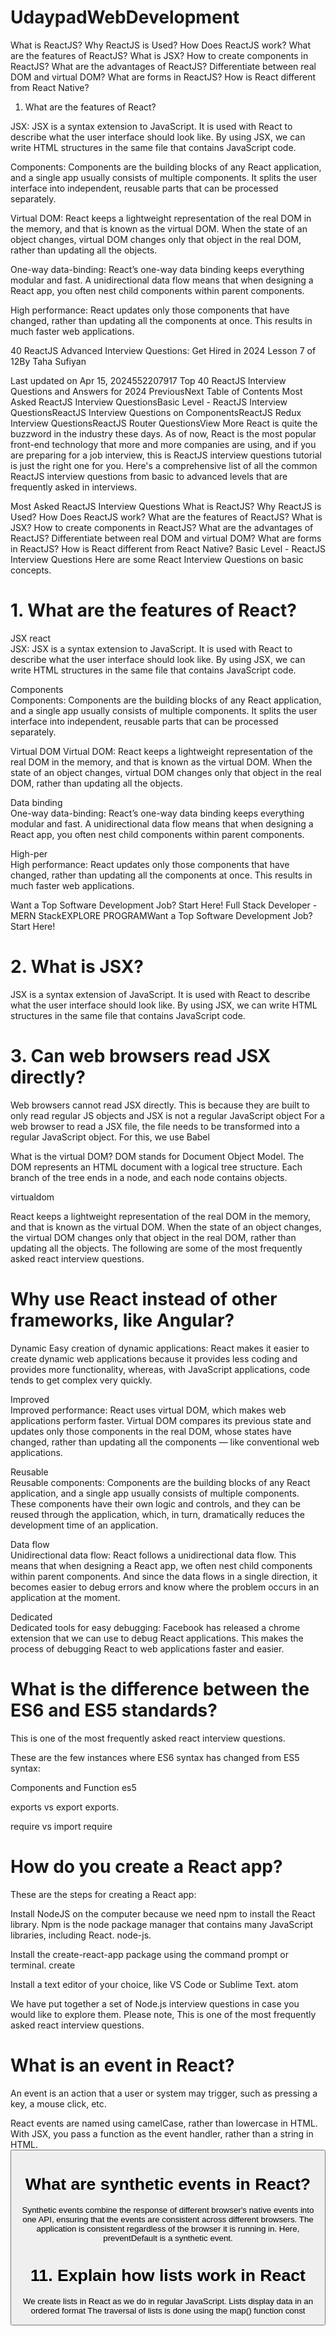 # UdaypadWebDevelopment

What is ReactJS?
Why ReactJS is Used?
How Does ReactJS work?
What are the features of ReactJS?
What is JSX?
How to create components in ReactJS?
What are the advantages of ReactJS?
Differentiate between real DOM and virtual DOM?
What are forms in ReactJS?
How is React different from React Native?

1. What are the features of React?

JSX:  JSX is a syntax extension to JavaScript. It is used with React to describe what the user interface should look like. By using JSX, we can write HTML structures in the same file that contains JavaScript code.

Components: Components are the building blocks of any React application, and a single app usually consists of multiple components. It splits the user interface into independent, reusable parts that can be processed separately.

Virtual DOM: React keeps a lightweight representation of the real DOM in the memory, and that is known as the virtual DOM. When the state of an object changes, virtual DOM changes only that object in the real DOM, rather than updating all the objects.

One-way data-binding: React’s one-way data binding keeps everything modular and fast. A unidirectional data flow means that when designing a React app, you often nest child components within parent components.

High performance: React updates only those components that have changed, rather than updating all the components at once. This results in much faster web applications.

40 ReactJS Advanced Interview Questions: Get Hired in 2024
Lesson 7 of 12By Taha Sufiyan

Last updated on Apr 15, 2024552207917
Top 40 ReactJS Interview Questions and Answers for 2024
PreviousNext
Table of Contents
Most Asked ReactJS Interview QuestionsBasic Level - ReactJS Interview QuestionsReactJS Interview Questions on ComponentsReactJS Redux Interview QuestionsReactJS Router QuestionsView More
React is quite the buzzword in the industry these days. As of now, React is the most popular front-end technology that more and more companies are using, and if you are preparing for a job interview, this is ReactJS interview questions tutorial is just the right one for you. Here's a comprehensive list of all the common ReactJS interview questions from basic to advanced levels that are frequently asked in interviews. 

Most Asked ReactJS Interview Questions
What is ReactJS?
Why ReactJS is Used?
How Does ReactJS work?
What are the features of ReactJS?
What is JSX?
How to create components in ReactJS?
What are the advantages of ReactJS?
Differentiate between real DOM and virtual DOM?
What are forms in ReactJS?
How is React different from React Native?
Basic Level - ReactJS Interview Questions
Here are some React Interview Questions on basic concepts.

# 1. What are the features of React?
JSX react	
JSX:  JSX is a syntax extension to JavaScript. It is used with React to describe what the user interface should look like. By using JSX, we can write HTML structures in the same file that contains JavaScript code.

Components	
Components: Components are the building blocks of any React application, and a single app usually consists of multiple components. It splits the user interface into independent, reusable parts that can be processed separately.

Virtual DOM	
Virtual DOM: React keeps a lightweight representation of the real DOM in the memory, and that is known as the virtual DOM. When the state of an object changes, virtual DOM changes only that object in the real DOM, rather than updating all the objects.

Data binding	
One-way data-binding: React’s one-way data binding keeps everything modular and fast. A unidirectional data flow means that when designing a React app, you often nest child components within parent components.

High-per	
High performance: React updates only those components that have changed, rather than updating all the components at once. This results in much faster web applications.

Want a Top Software Development Job? Start Here!
Full Stack Developer - MERN StackEXPLORE PROGRAMWant a Top Software Development Job? Start Here!

# 2. What is JSX?
JSX is a syntax extension of JavaScript. It is used with React to describe what the user interface should look like. By using JSX, we can write HTML structures in the same file that contains JavaScript code.

# 3. Can web browsers read JSX directly?

Web browsers cannot read JSX directly. This is because they are built to only read regular JS objects and JSX is not a regular JavaScript object 
For a web browser to read a JSX file, the file needs to be transformed into a regular JavaScript object. For this, we use Babel


What is the virtual DOM?
DOM stands for Document Object Model. The DOM represents an HTML document with a logical tree structure. Each branch of the tree ends in a node, and each node contains objects.

virtualdom

React keeps a lightweight representation of the real DOM in the memory, and that is known as the virtual DOM. When the state of an object changes, the virtual DOM changes only that object in the real DOM, rather than updating all the objects. The following are some of the most frequently asked react interview questions.

# Why use React instead of other frameworks, like Angular?
Dynamic	
 Easy creation of dynamic applications: React makes it easier to create dynamic web applications because it provides less coding and provides more functionality, whereas, with JavaScript applications, code tends to get complex very quickly.

Improved	
Improved performance: React uses virtual DOM, which makes web applications perform faster. Virtual DOM compares its previous state and updates only those components in the real DOM, whose states have changed, rather than updating all the components — like conventional web applications.

Reusable	
Reusable components: Components are the building blocks of any React application, and a single app usually consists of multiple components. These components have their own logic and controls, and they can be reused through the application, which, in turn, dramatically reduces the development time of an application.

Data flow	
Unidirectional data flow: React follows a unidirectional data flow. This means that when designing a React app, we often nest child components within parent components. And since the data flows in a single direction, it becomes easier to debug errors and know where the problem occurs in an application at the moment.

Dedicated	
Dedicated tools for easy debugging: Facebook has released a chrome extension that we can use to debug React applications. This makes the process of debugging React to web applications faster and easier.

# What is the difference between the ES6 and ES5 standards?
This is one of the most frequently asked react interview questions.

These are the few instances where ES6 syntax has changed from ES5 syntax:

Components and Function
es5

exports vs export
exports.

require vs import
require

# How do you create a React app?

These are the steps for creating a React app:

Install NodeJS on the computer because we need npm to install the React library. Npm is the node package manager that contains many JavaScript libraries, including React.
node-js.


Install the create-react-app package using the command prompt or terminal.
create

Install a text editor of your choice, like VS Code or Sublime Text.
atom

We have put together a set of Node.js interview questions in case you would like to explore them. Please note, This is one of the most frequently asked react interview questions.

# What is an event in React?
An event is an action that a user or system may trigger, such as pressing a key, a mouse click, etc.

React events are named using camelCase, rather than lowercase in HTML.
With JSX, you pass a function as the event handler, rather than a string in HTML.
<Button onPress={lightItUp} />

# What are synthetic events in React?

Synthetic events combine the response of different browser's native events into one API, ensuring that the events are consistent across different browsers.
The application is consistent regardless of the browser it is running in. Here, preventDefault is a synthetic event.

# 11. Explain how lists work in React
We create lists in React as we do in regular JavaScript. Lists display data in an ordered format
The traversal of lists is done using the map() function
const

